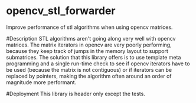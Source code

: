 # opencv_stl_forwarder
Improve performance of stl algorithms when using opencv matrices.

#Description
STL algorithms aren't going along very well with opencv matrices. The matrix iterators in opencv are very poorly performing, because they keep track of jumps in the memory layout to support submatrices. 
The solution that this library offers is to use template meta programming and a single run-time check to see if opencv iterators have to be used (because the matrix is not contiguous) or if iterators can be replaced by pointers, making the algorithm often around an order of magnitude more performant.

#Deployment
This library is header only except the tests.
